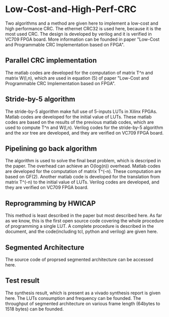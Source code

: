 # Low-Cost-and-High-Perf-CRC

Two algorithms and a method are given here to implement a low-cost and high performance CRC. The ethernet CRC32 is used here, because it is the most used CRC. The design is developed by verilog and it is verified in VC709 FPGA board. More information can be founded in paper "Low-Cost and Programmable CRC Implementation based on FPGA".

## Parallel CRC implementation
The matlab codes are developed for the computation of matrix T^n and matrix W(l,n), which are used in equation (5) of paper "Low-Cost and Programmable CRC Implementation based on FPGA".

## Stride-by-5 algorithm
The stride-by-5 algorithm make full use of 5-inputs LUTs in Xilinx FPGAs. Matlab codes are developed for the initial value of LUTs. These matlab codes are based on the results of the previous matlab codes, which are used to compute T^n and W(l,n). Verilog codes for the stride-by-5 algorithm and the xor tree are developed, and they are verified on VC709 FPGA board.

## Pipelining go back algorithm
The algorithm is used to solve the final beat problem, which is descriped in the paper. The overhead can achieve an O(log(n)) overhead. Matlab codes are developed for the computation of matrix T^(-n). These computation are based on GF(2). Another matlab code is developed for the translation from matrix T^(-n) to the initial value of LUTs. Verilog codes are developed, and they are verified on VC709 FPGA board.

## Reprogramming by HWICAP
This method is least described in the paper but most described here. As far as we know, this is the
first open source code covering the whole procedure of programming a single LUT. A complete procedure is described in the document, and the code(including tcl, python and verilog) are given here.

## Segmented Architecture
The source code of proprsed segmented architecture can be accessed here.

## Test result
The synthesis result, which is present as a vivado synthesis report is given here. The LUTs consumption and frequency can be founded. The throughput of segmented architecture on various frame length (64bytes to 1518 bytes) can be founded.

